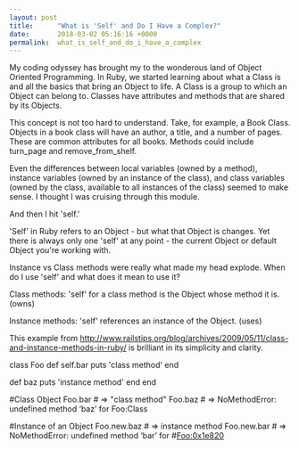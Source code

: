 ```yaml
---
layout: post
title:      "What is 'Self' and Do I Have a Complex?"
date:       2018-03-02 05:16:16 +0000
permalink:  what_is_self_and_do_i_have_a_complex
---
```



My coding odyssey has brought my to the wonderous land of Object Oriented Programming. In Ruby, we started learning about what a Class is and all the basics that bring an Object to life. A Class is a group to which an Object can belong to. Classes have attributes and methods that are shared by its Objects.

This concept is not too hard to understand. Take, for example, a Book Class. Objects in a book class will have an author, a title, and a number of pages. These are common attributes for all books. Methods could include turn_page and remove_from_shelf.

Even the differences between local variables (owned by a method), instance variables (owned by an instance of the class), and class variables (owned by the class, available to all instances of the class) seemed to make sense. I thought I was cruising through this module. 

And then I hit 'self.'  

'Self' in Ruby refers to an Object - but what that Object is changes. Yet there is always only one 'self' at any point - the current Object or default Object you're working with.

Instance vs Class methods were really what made my head explode. When do I use 'self' and what does it mean to use it?

Class methods: 'self' for a class method  is the Object whose method it is. (owns)

Instance methods: 'self' references an instance of the Object. (uses)

This example from http://www.railstips.org/blog/archives/2009/05/11/class-and-instance-methods-in-ruby/ is brilliant in its simplicity and clarity.

class Foo
  def self.bar
    puts 'class method'
  end
  
  def baz
    puts 'instance method'
  end
end

#Class Object
Foo.bar # => "class method"
Foo.baz # => NoMethodError: undefined method ‘baz’ for Foo:Class

#Instance of an Object
Foo.new.baz # => instance method
Foo.new.bar # => NoMethodError: undefined method ‘bar’ for #<Foo:0x1e820>
